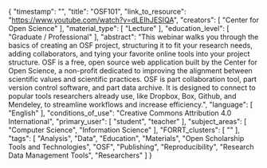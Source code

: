{
    "timestamp": "",
    "title": "OSF101",
    "link_to_resource": "https://www.youtube.com/watch?v=dLEIhJESIQA",
    "creators": [
        "Center for Open Science"
    ],
    "material_type": [
        "Lecture"
    ],
    "education_level": [
        "Graduate / Professional"
    ],
    "abstract": "This webinar walks you through the basics of creating an OSF project, structuring it to fit your research needs, adding collaborators, and tying your favorite online tools into your project structure. OSF is a free, open source web application built by the Center for Open Science, a non-profit dedicated to improving the alignment between scientific values and scientific practices. OSF is part collaboration tool, part version control software, and part data archive. It is designed to connect to popular tools researchers already use, like Dropbox, Box, Github, and Mendeley, to streamline workflows and increase efficiency.",
    "language": [
        "English"
    ],
    "conditions_of_use": "Creative Commons Attribution 4.0 International",
    "primary_user": [
        "student",
        "teacher"
    ],
    "subject_areas": [
        "Computer Science",
        "Information Science"
    ],
    "FORRT_clusters": [
        ""
    ],
    "tags": [
        "Analysis",
        "Data",
        "Education",
        "Materials",
        "Open Scholarship Tools and Technologies",
        "OSF",
        "Publishing",
        "Reproducibility",
        "Research Data Management Tools",
        "Researchers"
    ]
}